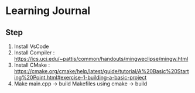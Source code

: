 # Learning Journal

## Step
1. Install VsCode
2. Install Compiler : https://ics.uci.edu/~pattis/common/handouts/mingweclipse/mingw.html
3. Install CMake : https://cmake.org/cmake/help/latest/guide/tutorial/A%20Basic%20Starting%20Point.html#exercise-1-building-a-basic-project
4. Make main.cpp -> build Makefiles using cmake -> build 
